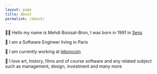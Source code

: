 ```yaml
---
layout: page
title: About
permalink: /about/
---
```


👋🏼 Hello my name is Mehdi Boissat-Bron, I was born in 1991 in [Sens](https://en.wikipedia.org/wiki/Sens)

📍 I am a Software Engineer living in Paris

💾 I am currently working at [leboncoin](https://www.leboncoin.fr/)

🍿 I love art, history, films and of course software and any related subject such as management, design, investment and many more